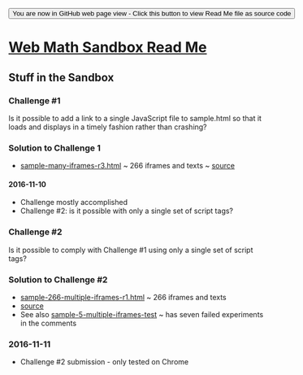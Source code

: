 <span style=display:none; >[You are now in GitHub source code view - click this link to view Read Me file as a web page]( https://webmath.github.io/sandbox/index.html "View file as a web page." ) </span>
<input type=button onclick="window.location.href='https://github.com/webmath/webmath.github.io/sandbox'" value='You are now in GitHub web page view - Click this button to view Read Me file as source code' >

[Web Math Sandbox Read Me]( index.html#readme.md )
===

## Stuff in the Sandbox
<!--
* [sample.html]( https://webmath.github.io/sandbox/sample.html ) ~ 266 iframes and texts ~ crashes ~ [source]( https://github.com/webMath/webmath.github.io/blob/master/sandbox/sample.html )
* [sample-5-only.html]( https://webmath.github.io/sandbox/sample-5-only.html ) ~ 5 iframes and texts ~ [source]( https://github.com/webMath/webmath.github.io/blob/master/sandbox/sample-5-only.html )
* [build-sample-files-iframes-text-r1.html]( https://webmath.github.io/sandbox/build-sample-files-iframes-text-r1.html )
-->

### Challenge #1

Is it possible to add a link to a single JavaScript file to sample.html so that it loads and displays in a timely fashion rather than crashing?

### Solution to Challenge 1

* [sample-many-iframes-r3.html]( https://webmath.github.io/sandbox/multiple-iframes/sample-many-iframes-r3.html ) ~ 266 iframes and texts ~ [source]( https://github.com/webMath/webmath.github.io/blob/master/sandbox/ )


#### 2016-11-10

* Challenge mostly accomplished
* Challenge #2: is it possible with only a single set of script tags?

### Challenge #2

Is it possible to comply with Challenge #1 using only a single set of script tags?

### Solution to Challenge #2

* [sample-266-multiple-iframes-r1.html]( https://webmath.github.io/sandbox/multiple-iframes/sample-266-multiple-iframes-r1.html ) ~ 266 iframes and texts
* [source]( https://github.com/webMath/webmath.github.io/blob/master/sandbox/ )
* See also [sample-5-multiple-iframes-test]( https://webmath.github.io/sandbox/multiple-iframes/sample-5-multiple-iframes-test2.html ) ~ has seven failed experiments in the comments

### 2016-11-11

* Challenge #2 submission - only tested on Chrome
